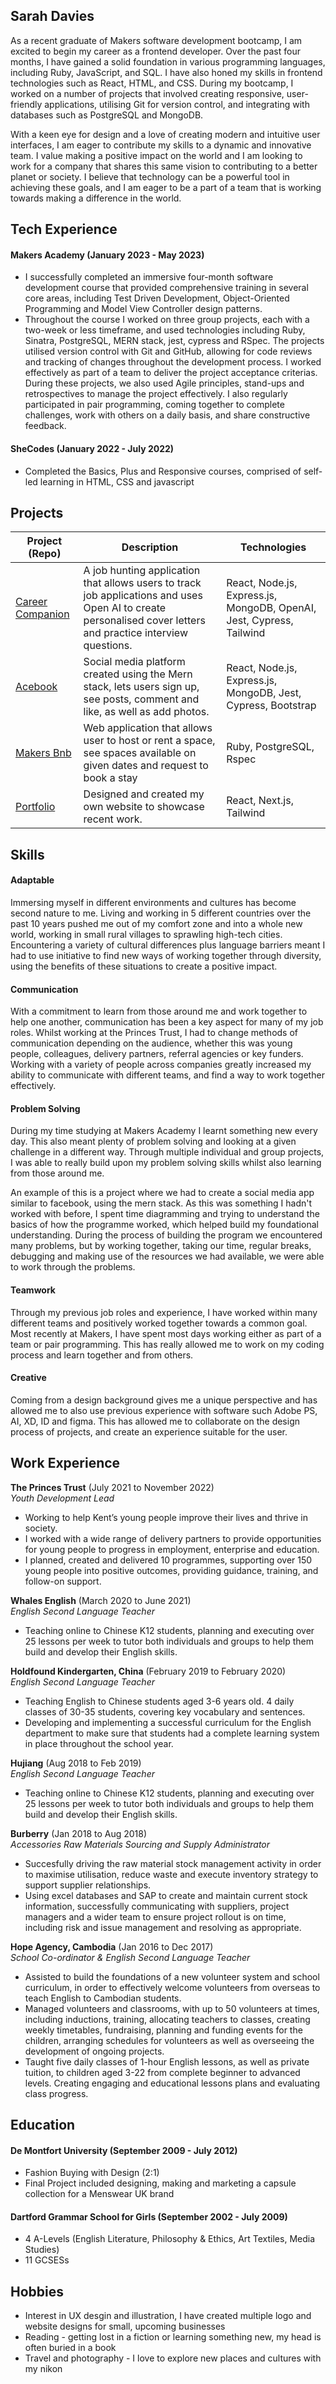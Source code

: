 ## Sarah Davies

As a recent graduate of Makers software development bootcamp, I am excited to begin my career as a frontend developer. Over the past four months, I have gained a solid foundation in various programming languages, including Ruby, JavaScript, and SQL. I have also honed my skills in frontend technologies such as React, HTML, and CSS. During my bootcamp, I worked on a number of projects that involved creating responsive, user-friendly applications, utilising Git for version control, and integrating with databases such as PostgreSQL and MongoDB. 
 
With a keen eye for design and a love of creating modern and intuitive user interfaces, I am eager to contribute my skills to a dynamic and innovative team. I value making a positive impact on the world and I am looking to work for a company that shares this same vision to contributing to a better planet or society. I believe that technology can be a powerful tool in achieving these goals, and I am eager to be a part of a team that is working towards making a difference in the world. 

## Tech Experience

#### Makers Academy (January 2023 - May 2023)

- I successfully completed an immersive four-month software development course that provided comprehensive training in several core areas, including Test Driven Development, Object-Oriented Programming and Model View Controller design patterns. 
- Throughout the course I worked on three group projects, each with a two-week or less timeframe, and used technologies including Ruby, Sinatra, PostgreSQL, MERN stack, jest, cypress and RSpec. The projects utilised version control with Git and GitHub, allowing for code reviews and tracking of changes throughout the development process. I worked effectively as part of a team to deliver the project acceptance criterias. During these projects, we also used Agile principles, stand-ups and retrospectives to manage the project effectively. I also regularly participated in pair programming, coming together to complete challenges, work with others on a daily basis, and share constructive feedback.

#### SheCodes (January 2022 - July 2022)
- Completed the Basics, Plus and Responsive courses, comprised of self-led learning in HTML, CSS and javascript

## Projects

| Project (Repo)                                                                            | Description                                                                                                                                               | Technologies                                                                                              |
| ----------------------------------------------------------------------------------------- | --------------------------------------------------------------------------------------------------------------------------------------------------------- | --------------------------------------------------------------------------------------------------------- |
| [Career Companion](https://github.com/francescoGuglielmi/career_companion)                   | A job hunting application that allows users to track job applications and uses Open AI to create personalised cover letters and practice interview questions.                                                            | React, Node.js, Express.js, MongoDB, OpenAI, Jest, Cypress, Tailwind                                   |                              
| [Acebook](https://github.com/sarahdavies186/acebook-water)                                | Social media platform created using the Mern stack, lets users sign up, see posts, comment and like, as well as add photos.                               | React, Node.js, Express.js, MongoDB, Jest, Cypress, Bootstrap |
| [Makers Bnb](https://github.com/sarahdavies186/makersbnb)                                                                              | Web application that allows user to host or rent a space, see spaces available on given dates and request to book a stay                                  | Ruby, PostgreSQL, Rspec                                                          |
| [Portfolio](https://github.com/sarahdavies186/portfolio)                                  | Designed and created my own website to showcase recent work.                                                                                              | React, Next.js, Tailwind                                                                      |

## Skills

#### Adaptable

Immersing myself in different environments and cultures has become second nature to me. Living and working in 5 different countries over the past 10 years pushed me out of my comfort zone and into a whole new world, working in small rural villages to sprawling high-tech cities. Encountering a variety of cultural differences plus language barriers meant I had to use initiative to find new ways of working together through diversity, using the benefits of these situations to create a positive impact.

#### Communication

With a commitment to learn from those around me and work together to help one another, communication has been a key aspect for many of my job roles. Whilst working at the Princes Trust, I had to change methods of communication depending on the audience, whether this was young people, colleagues, delivery partners, referral agencies or key funders. Working with a variety of people across companies greatly increased my ability to communicate with different teams, and find a way to work together effectively.

#### Problem Solving

During my time studying at Makers Academy I learnt something new every day. This also meant plenty of problem solving and looking at a given challenge in a different way. Through multiple individual and group projects, I was able to really build upon my problem solving skills whilst also learning from those around me. 

An example of this is a project where we had to create a social media app similar to facebook, using the mern stack. As this was something I hadn't worked with before, I spent time diagramming and trying to understand the basics of how the programme worked, which helped build my foundational understanding. During the process of building the program we encountered many problems, but by working together, taking our time, regular breaks, debugging and making use of the resources we had available, we were able to work through the problems.

#### Teamwork

Through my previous job roles and experience, I have worked within many different teams and positively worked together towards a common goal. Most recently at Makers, I have spent most days working either as part of a team or pair programming. This has really allowed me to work on my coding process and learn together and from others. 

#### Creative

Coming from a design background gives me a unique perspective and has allowed me to also use previous experience with software such Adobe PS, AI, XD, ID and figma. This has allowed me to collaborate on the design process of projects, and create an experience suitable for the user.

## Work Experience

**The Princes Trust** (July 2021 to November 2022)  
_Youth Development Lead_

- Working to help Kent’s young people improve their lives and thrive in society.
- I worked with a wide range of delivery partners to provide opportunities for young people to progress in employment, enterprise and education.
- I planned, created and delivered 10 programmes, supporting over 150 young people into positive outcomes, providing guidance, training, and follow-on support.

**Whales English** (March 2020 to June 2021)  
_English Second Language Teacher_

- Teaching online to Chinese K12 students, planning and executing over 25 lessons per week to tutor both individuals and groups to help them build and develop their English skills.

**Holdfound Kindergarten, China** (February 2019 to February 2020)  
_English Second Language Teacher_

- Teaching English to Chinese students aged 3-6 years old. 4 daily classes of 30-35 students, covering key vocabulary and sentences.
- Developing and implementing a successful curriculum for the English department to make sure that students had a complete learning system in place throughout the school year.

**Hujiang** (Aug 2018 to Feb 2019)  
_English Second Language Teacher_

- Teaching online to Chinese K12 students, planning and executing over 25 lessons per week to tutor both individuals and groups to help them build and develop their English skills.

**Burberry** (Jan 2018 to Aug 2018)  
_Accessories Raw Materials Sourcing and Supply Administrator_

- Succesfully driving the raw material stock management activity in order to maximise utilisation, reduce waste and execute inventory strategy to support supplier relationships.
- Using excel databases and SAP to create and maintain current stock information, successfully communicating with suppliers, project managers and a wider team to ensure project rollout is on time, including risk and issue management and resolving as appropriate. 

**Hope Agency, Cambodia** (Jan 2016 to Dec 2017)  
_School Co-ordinator & English Second Language Teacher_

- Assisted to build the foundations of a new volunteer system and school curriculum, in order to effectively welcome volunteers from overseas to teach English to Cambodian students.
- Managed volunteers and classrooms, with up to 50 volunteers at times, including inductions, training, allocating teachers to classes, creating weekly timetables, fundraising, planning and funding events for the children, arranging schedules for volunteers as well as overseeing the development of ongoing projects.
- Taught five daily classes of 1-hour English lessons, as well as private tuition, to children aged 3-22 from complete beginner to advanced levels. Creating engaging and educational lessons plans and evaluating class progress.

## Education

#### De Montfort University (September 2009 - July 2012)

- Fashion Buying with Design (2:1)
- Final Project included designing, making and marketing a capsule collection for a Menswear UK brand

#### Dartford Grammar School for Girls (September 2002 - July 2009)

- 4 A-Levels (English Literature, Philosophy & Ethics, Art Textiles, Media Studies)
- 11 GCSESs

## Hobbies

- Interest in UX desgin and illustration, I have created multiple logo and website designs for small, upcoming businesses
- Reading - getting lost in a fiction or learning something new, my head is often buried in a book 
- Travel and photography - I love to explore new places and cultures with my nikon
